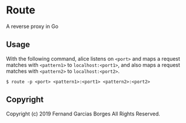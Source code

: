 # Route

A reverse proxy in Go

## Usage

With the following command, alice listens on `<port>` and maps a request matches with `<pattern1>` to `localhost:<port1>`,
and also maps a request matches with `<pattern2>` to `localhost:<port2>`.

    $ route -p <port> <pattern1>:<port1> <pattern2>:<port2>

## Copyright

Copyright (c) 2019 Fernand Garcias Borges All Rights Reserved.
